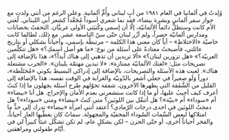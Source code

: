 وُلِدتُ في ألمانيا في العام ١٩٨١ من أبٍ لبناني وأُمٍّ ألمانية. وعلى الرغم من أنني ولدت مع جواز سفر ألماني وبشرة بيضاء، فقد نما شعري أسوداً مُجَعَّداً كشعر أبي اللبناني. لُغتي الأم كانت وستظلُّ دائماً الألمانيّة، إلّا أن إسمي وكُنيَتي الأولى عربيَّان. التحقتُ بحضانات ومدارس ألمانيّة حصراً، ولم أزُر لبنان حتّى سنّ التاسعة عشر. مع ذلك، لطالما كانت خاصيّة «الاختلاط» – أياً كان معنى هذا الكلمة – مرتبطًة بإسمي، وأحياناً بشكلي أو بتاريخ عائلتي، فأصبحتُ معتادةً على أسئلة من نوع: «ما هو أصل اسمكِ؟» «هل تتكلّمين العربيّة؟» «هل تزورين لبنان؟» «ألا تريدين أن تذهبي إلى هناك أبداً؟»، هذا بالإضافة إلى تصريحات مثل: «لغتك الألمانيّة ممتازة». «لا تبدين مهتمّة بلبنان». «الحرب مشتعلة هناك». لعبت هذه الأسئلة والتصريحات، بالإضافة إلى إدراكي البسيط بكوني «مُختَلَطة»، دوراً وَلَو صغيراً في جعلي أشعر بالدّونيّة والغرابة في الوقت نفسه. هذا بالإضافة إلى القليل من الشَّفَقة التي يظهرها الآخرون، شفقة تخوّلهم طرح أسئلة يجهلون ما إذا كنتُ أعرف كيف أجيبُ عليها، أو ما إذا كانت ستشعرني بعدم الأمان والإحراج. هل أنا «بيضاء» أم «سوداء» أم «بنيّة»؟ هل أتنقّل بين اللونَين؟ متى كنتُ «بيضاء» ومتى «سوداء»؟ هل دمجتُ اللونَين في احدى درجات الرّمادي؟ أعتقد أنني امرأة «بيضاء» تدرك إلى حدٍّ ما امتلاكها لبعض السِّمات السّوداء المخفيّة والمجهولة. سماتٌ كان يغطّيها العار أحياناً، والفخر أحياناً أخرى، أو حتّى الحزن – لكن بشكلٍ عام، لم تكن تشكّل عبئاً كبيراً لي في أيّام طفولتي ومراهقتي.
